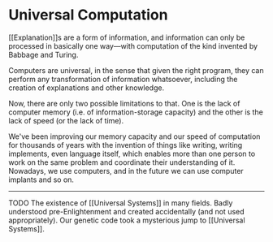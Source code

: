 # Universal Computation

[[Explanation]]s are a form of information, and information can only be processed in basically one way—with computation of the kind invented by Babbage and Turing.

Computers are universal, in the sense that given the right program, they can perform any transformation of information whatsoever, including the creation of explanations and other knowledge.

Now, there are only two possible limitations to that. One is the lack of computer memory (i.e. of information-storage capacity) and the other is the lack of speed (or the lack of time).

We've been improving our memory capacity and our speed of computation for thousands of years with the invention of things like writing, writing implements, even language itself, which enables more than one person to work on the same problem and coordinate their understanding of it. Nowadays, we use computers, and in the future we can use computer implants and so on.


--- 
TODO
The existence of [[Universal Systems]] in many fields. Badly understood pre-Enlightenment and created accidentally (and not used appropriately). Our genetic code took a mysterious jump to [[Universal Systems]].
